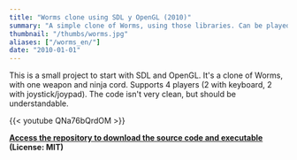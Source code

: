 ```yaml
---
title: "Worms clone using SDL y OpenGL (2010)"
summary: "A simple clone of Worms, using those libraries. Can be played by multiple players locally."
thumbnail: "/thumbs/worms.jpg"
aliases: ["/worms_en/"]
date: "2010-01-01"
---
```


This is a small project to start with SDL and OpenGL. It's a clone of Worms, with one weapon and ninja cord. Supports 4 players (2 with keyboard, 2 with joystick/joypad). The code isn't very clean, but should be understandable.

{{< youtube QNa76bQrdOM >}}

**[Access the repository to download the source code and executable](https://github.com/gzalo/wormsclone) (License: MIT)**
